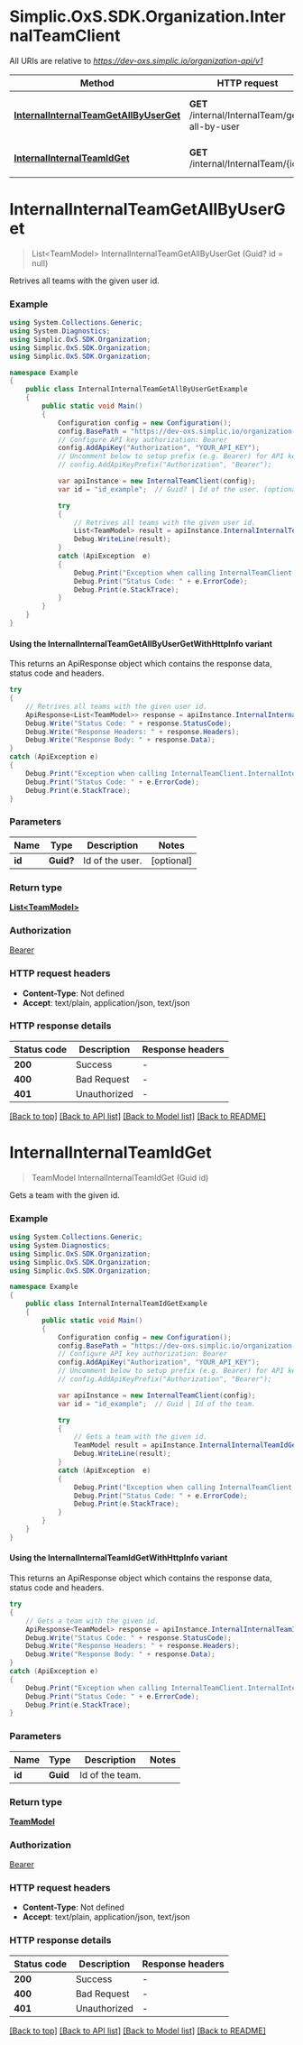 # Simplic.OxS.SDK.Organization.InternalTeamClient

All URIs are relative to *https://dev-oxs.simplic.io/organization-api/v1*

| Method | HTTP request | Description |
|--------|--------------|-------------|
| [**InternalInternalTeamGetAllByUserGet**](InternalTeamClient.md#internalinternalteamgetallbyuserget) | **GET** /internal/InternalTeam/get-all-by-user | Retrives all teams with the given user id. |
| [**InternalInternalTeamIdGet**](InternalTeamClient.md#internalinternalteamidget) | **GET** /internal/InternalTeam/{id} | Gets a team with the given id. |

<a id="internalinternalteamgetallbyuserget"></a>
# **InternalInternalTeamGetAllByUserGet**
> List&lt;TeamModel&gt; InternalInternalTeamGetAllByUserGet (Guid? id = null)

Retrives all teams with the given user id.

### Example
```csharp
using System.Collections.Generic;
using System.Diagnostics;
using Simplic.OxS.SDK.Organization;
using Simplic.OxS.SDK.Organization;
using Simplic.OxS.SDK.Organization;

namespace Example
{
    public class InternalInternalTeamGetAllByUserGetExample
    {
        public static void Main()
        {
            Configuration config = new Configuration();
            config.BasePath = "https://dev-oxs.simplic.io/organization-api/v1";
            // Configure API key authorization: Bearer
            config.AddApiKey("Authorization", "YOUR_API_KEY");
            // Uncomment below to setup prefix (e.g. Bearer) for API key, if needed
            // config.AddApiKeyPrefix("Authorization", "Bearer");

            var apiInstance = new InternalTeamClient(config);
            var id = "id_example";  // Guid? | Id of the user. (optional) 

            try
            {
                // Retrives all teams with the given user id.
                List<TeamModel> result = apiInstance.InternalInternalTeamGetAllByUserGet(id);
                Debug.WriteLine(result);
            }
            catch (ApiException  e)
            {
                Debug.Print("Exception when calling InternalTeamClient.InternalInternalTeamGetAllByUserGet: " + e.Message);
                Debug.Print("Status Code: " + e.ErrorCode);
                Debug.Print(e.StackTrace);
            }
        }
    }
}
```

#### Using the InternalInternalTeamGetAllByUserGetWithHttpInfo variant
This returns an ApiResponse object which contains the response data, status code and headers.

```csharp
try
{
    // Retrives all teams with the given user id.
    ApiResponse<List<TeamModel>> response = apiInstance.InternalInternalTeamGetAllByUserGetWithHttpInfo(id);
    Debug.Write("Status Code: " + response.StatusCode);
    Debug.Write("Response Headers: " + response.Headers);
    Debug.Write("Response Body: " + response.Data);
}
catch (ApiException e)
{
    Debug.Print("Exception when calling InternalTeamClient.InternalInternalTeamGetAllByUserGetWithHttpInfo: " + e.Message);
    Debug.Print("Status Code: " + e.ErrorCode);
    Debug.Print(e.StackTrace);
}
```

### Parameters

| Name | Type | Description | Notes |
|------|------|-------------|-------|
| **id** | **Guid?** | Id of the user. | [optional]  |

### Return type

[**List&lt;TeamModel&gt;**](TeamModel.md)

### Authorization

[Bearer](../README.md#Bearer)

### HTTP request headers

 - **Content-Type**: Not defined
 - **Accept**: text/plain, application/json, text/json


### HTTP response details
| Status code | Description | Response headers |
|-------------|-------------|------------------|
| **200** | Success |  -  |
| **400** | Bad Request |  -  |
| **401** | Unauthorized |  -  |

[[Back to top]](#) [[Back to API list]](../README.md#documentation-for-api-endpoints) [[Back to Model list]](../README.md#documentation-for-models) [[Back to README]](../README.md)

<a id="internalinternalteamidget"></a>
# **InternalInternalTeamIdGet**
> TeamModel InternalInternalTeamIdGet (Guid id)

Gets a team with the given id.

### Example
```csharp
using System.Collections.Generic;
using System.Diagnostics;
using Simplic.OxS.SDK.Organization;
using Simplic.OxS.SDK.Organization;
using Simplic.OxS.SDK.Organization;

namespace Example
{
    public class InternalInternalTeamIdGetExample
    {
        public static void Main()
        {
            Configuration config = new Configuration();
            config.BasePath = "https://dev-oxs.simplic.io/organization-api/v1";
            // Configure API key authorization: Bearer
            config.AddApiKey("Authorization", "YOUR_API_KEY");
            // Uncomment below to setup prefix (e.g. Bearer) for API key, if needed
            // config.AddApiKeyPrefix("Authorization", "Bearer");

            var apiInstance = new InternalTeamClient(config);
            var id = "id_example";  // Guid | Id of the team.

            try
            {
                // Gets a team with the given id.
                TeamModel result = apiInstance.InternalInternalTeamIdGet(id);
                Debug.WriteLine(result);
            }
            catch (ApiException  e)
            {
                Debug.Print("Exception when calling InternalTeamClient.InternalInternalTeamIdGet: " + e.Message);
                Debug.Print("Status Code: " + e.ErrorCode);
                Debug.Print(e.StackTrace);
            }
        }
    }
}
```

#### Using the InternalInternalTeamIdGetWithHttpInfo variant
This returns an ApiResponse object which contains the response data, status code and headers.

```csharp
try
{
    // Gets a team with the given id.
    ApiResponse<TeamModel> response = apiInstance.InternalInternalTeamIdGetWithHttpInfo(id);
    Debug.Write("Status Code: " + response.StatusCode);
    Debug.Write("Response Headers: " + response.Headers);
    Debug.Write("Response Body: " + response.Data);
}
catch (ApiException e)
{
    Debug.Print("Exception when calling InternalTeamClient.InternalInternalTeamIdGetWithHttpInfo: " + e.Message);
    Debug.Print("Status Code: " + e.ErrorCode);
    Debug.Print(e.StackTrace);
}
```

### Parameters

| Name | Type | Description | Notes |
|------|------|-------------|-------|
| **id** | **Guid** | Id of the team. |  |

### Return type

[**TeamModel**](TeamModel.md)

### Authorization

[Bearer](../README.md#Bearer)

### HTTP request headers

 - **Content-Type**: Not defined
 - **Accept**: text/plain, application/json, text/json


### HTTP response details
| Status code | Description | Response headers |
|-------------|-------------|------------------|
| **200** | Success |  -  |
| **400** | Bad Request |  -  |
| **401** | Unauthorized |  -  |

[[Back to top]](#) [[Back to API list]](../README.md#documentation-for-api-endpoints) [[Back to Model list]](../README.md#documentation-for-models) [[Back to README]](../README.md)

